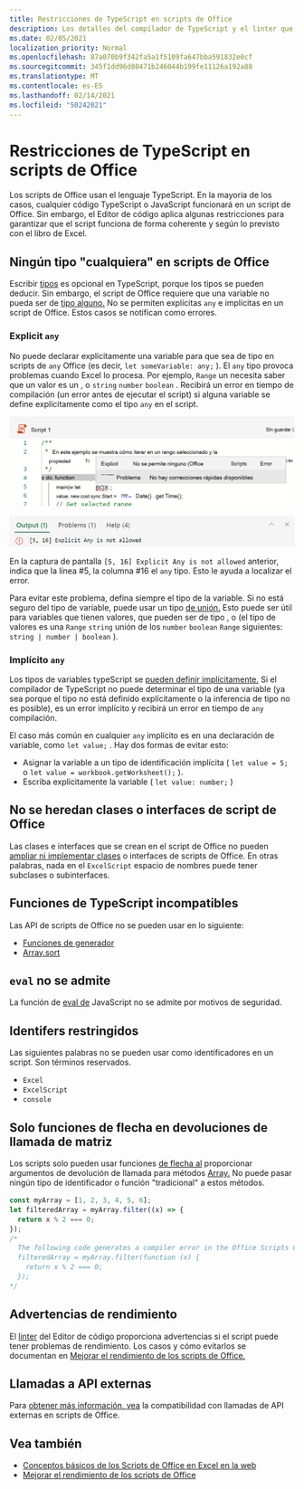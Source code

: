 ```yaml
---
title: Restricciones de TypeScript en scripts de Office
description: Los detalles del compilador de TypeScript y el linter que usa el Editor de código de scripts de Office.
ms.date: 02/05/2021
localization_priority: Normal
ms.openlocfilehash: 87a070b9f342fa5a1f5109fa647bba591832e0cf
ms.sourcegitcommit: 345f1dd96d80471b246044b199fe11126a192a88
ms.translationtype: MT
ms.contentlocale: es-ES
ms.lasthandoff: 02/14/2021
ms.locfileid: "50242021"
---
```

# <a name="typescript-restrictions-in-office-scripts"></a>Restricciones de TypeScript en scripts de Office

Los scripts de Office usan el lenguaje TypeScript. En la mayoría de los casos, cualquier código TypeScript o JavaScript funcionará en un script de Office. Sin embargo, el Editor de código aplica algunas restricciones para garantizar que el script funciona de forma coherente y según lo previsto con el libro de Excel.

## <a name="no-any-type-in-office-scripts"></a>Ningún tipo "cualquiera" en scripts de Office

Escribir [tipos](https://www.typescriptlang.org/docs/handbook/typescript-in-5-minutes.html) es opcional en TypeScript, porque los tipos se pueden deducir. Sin embargo, el script de Office requiere que una variable no pueda ser de [tipo alguno.](https://www.typescriptlang.org/docs/handbook/basic-types.html#any) No se permiten explícitas `any` e implícitas en un script de Office. Estos casos se notifican como errores.

### <a name="explicit-any"></a>Explicit `any`

No puede declarar explícitamente una variable para que sea de tipo en scripts de `any` Office (es decir, `let someVariable: any;` ). El `any` tipo provoca problemas cuando Excel lo procesa. Por ejemplo, `Range` un necesita saber que un valor es un , o `string` `number` `boolean` . Recibirá un error en tiempo de compilación (un error antes de ejecutar el script) si alguna variable se define explícitamente como el tipo `any` en el script.

![El mensaje explícito de cualquier mensaje en el texto activando del editor de código](../images/explicit-any-editor-message.png)

![El error explícito en la ventana de la consola](../images/explicit-any-error-message.png)

En la captura de pantalla `[5, 16] Explicit Any is not allowed` anterior, indica que la línea #5, la columna #16 el `any` tipo. Esto le ayuda a localizar el error.

Para evitar este problema, defina siempre el tipo de la variable. Si no está seguro del tipo de variable, puede usar un tipo [de unión.](https://www.typescriptlang.org/docs/handbook/unions-and-intersections.html) Esto puede ser útil para variables que tienen valores, que pueden ser de tipo , o (el tipo de valores es una `Range` `string` unión de los `number` `boolean` `Range` siguientes: `string | number | boolean` ).

### <a name="implicit-any"></a>Implícito `any`

Los tipos de variables typeScript se [pueden definir implícitamente.](https://www.typescriptlang.org/docs/handbook/type-inference.html) Si el compilador de TypeScript no puede determinar el tipo de una variable (ya sea porque el tipo no está definido explícitamente o la inferencia de tipo no es posible), es un error implícito y recibirá un error en tiempo de `any` compilación.

El caso más común en cualquier `any` implícito es en una declaración de variable, como `let value;` . Hay dos formas de evitar esto:

* Asignar la variable a un tipo de identificación implícita ( `let value = 5;` o `let value = workbook.getWorksheet();` ).
* Escriba explícitamente la variable ( `let value: number;` )

## <a name="no-inheriting-office-script-classes-or-interfaces"></a>No se heredan clases o interfaces de script de Office

Las clases e interfaces que se crean en el script de Office no pueden [ampliar ni implementar clases](https://www.typescriptlang.org/docs/handbook/classes.html#inheritance) o interfaces de scripts de Office. En otras palabras, nada en el `ExcelScript` espacio de nombres puede tener subclases o subinterfaces.

## <a name="incompatible-typescript-functions"></a>Funciones de TypeScript incompatibles

Las API de scripts de Office no se pueden usar en lo siguiente:

* [Funciones de generador](https://developer.mozilla.org/docs/Web/JavaScript/Guide/Iterators_and_Generators#generator_functions)
* [Array.sort](https://developer.mozilla.org/docs/Web/JavaScript/Reference/Global_Objects/Array/sort)

## <a name="eval-is-not-supported"></a>`eval` no se admite

La función de [eval de](https://developer.mozilla.org/docs/Web/JavaScript/Reference/Global_Objects/eval) JavaScript no se admite por motivos de seguridad.

## <a name="restricted-identifers"></a>Identifers restringidos

Las siguientes palabras no se pueden usar como identificadores en un script. Son términos reservados.

* `Excel`
* `ExcelScript`
* `console`

## <a name="only-arrow-functions-in-array-callbacks"></a>Solo funciones de flecha en devoluciones de llamada de matriz

Los scripts solo pueden usar funciones [de flecha al](https://developer.mozilla.org/docs/Web/JavaScript/Reference/Functions/Arrow_functions) proporcionar argumentos de devolución de llamada para métodos [Array.](https://developer.mozilla.org/docs/Web/JavaScript/Reference/Global_Objects/Array) No puede pasar ningún tipo de identificador o función "tradicional" a estos métodos.

```typescript
const myArray = [1, 2, 3, 4, 5, 6];
let filteredArray = myArray.filter((x) => {
  return x % 2 === 0;
});
/*
  The following code generates a compiler error in the Office Scripts Code Editor.
  filteredArray = myArray.filter(function (x) {
    return x % 2 === 0;
  });
*/
```

## <a name="performance-warnings"></a>Advertencias de rendimiento

El [linter](https://wikipedia.org/wiki/Lint_(software)) del Editor de código proporciona advertencias si el script puede tener problemas de rendimiento. Los casos y cómo evitarlos se documentan en [Mejorar el rendimiento de los scripts de Office.](web-client-performance.md)

## <a name="external-api-calls"></a>Llamadas a API externas

Para [obtener más información, vea](external-calls.md) la compatibilidad con llamadas de API externas en scripts de Office.

## <a name="see-also"></a>Vea también

* [Conceptos básicos de los Scripts de Office en Excel en la web](scripting-fundamentals.md)
* [Mejorar el rendimiento de los scripts de Office](web-client-performance.md)
